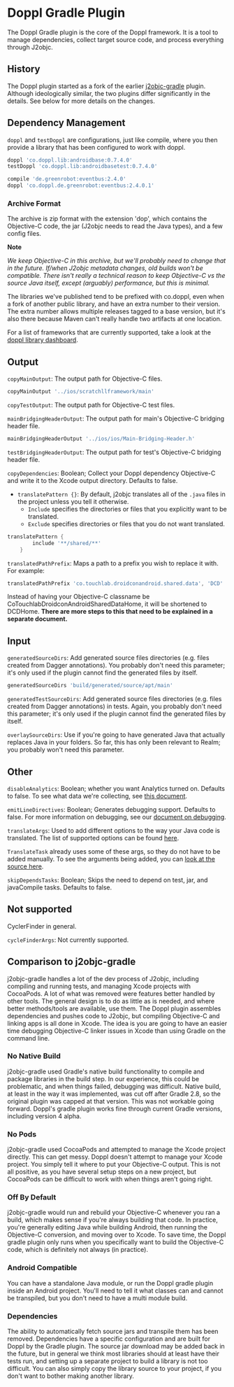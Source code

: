 # Doppl Gradle Plugin

The Doppl Gradle plugin is the core of the Doppl framework. It is a tool to manage dependencies, collect target source code, and process everything through J2objc.

## History

The Doppl plugin started as a fork of the earlier [j2objc-gradle](https://github.com/j2objc-contrib/j2objc-gradle) plugin. Although ideologically similar, the two plugins differ significantly in the details. See below for more details on the changes.

## Dependency Management

`doppl` and `testDoppl` are configurations, just like compile, where you then provide a library that has been configured to work with doppl.

```groovy
doppl 'co.doppl.lib:androidbase:0.7.4.0'
testDoppl 'co.doppl.lib:androidbasetest:0.7.4.0'

compile 'de.greenrobot:eventbus:2.4.0'
doppl 'co.doppl.de.greenrobot:eventbus:2.4.0.1'
```

### Archive Format

The archive is zip format with the extension 'dop', which contains the Objective-C code, the jar (J2objc needs to read the Java types), and a few config files.

**Note**

*We keep Objective-C in this archive, but we'll probably need to change that in the future. If/when J2objc metadata changes, old builds won't be compatible. There isn't really a technical reason to keep Objective-C vs the source Java itself, except (arguably) performance, but this is minimal.*

The libraries we've published tend to be prefixed with co.doppl, even when a fork of another public library, and have an extra number to their version. The extra number allows multiple releases tagged to a base version, but it's also there because Maven can't really handle two artifacts at one location.

For a list of frameworks that are currently supported, take a look at the [doppl library dashboard](librarystatus.html).

## Output

`copyMainOutput`: The output path for Objective-C files.

```groovy
copyMainOutput '../ios/scratchllframework/main'
```

`copyTestOutput`: The output path for Objective-C test files.

`mainBridgingHeaderOutput`: The output path for main's Objective-C bridging header file.

```groovy
mainBridgingHeaderOutput '../ios/ios/Main-Bridging-Header.h'
```

`testBridgingHeaderOutput`: The output path for test's Objective-C bridging header file.

`copyDependencies`: Boolean; Collect your Doppl dependency Objective-C and write it to the Xcode output directory. Defaults to false.

- `translatePattern {}`: By default, j2objc translates all of the `.java` files in the project unless you tell it otherwise.
	- `Include` specifies the directories or files that you explicitly want to be translated.
	- `Exclude` specifies directories or files that you do not want translated.

```groovy
translatePattern {
        include '**/shared/**'
    }
```

`translatedPathPrefix`: Maps a path to a prefix you wish to replace it with. For example:

```groovy
translatedPathPrefix 'co.touchlab.droidconandroid.shared.data', 'DCD'
```

Instead of having your Objective-C classname be CoTouchlabDroidconAndroidSharedDataHome, it will be shortened to DCDHome. **There are more steps to this that need to be explained in a separate document.**

## Input

`generatedSourceDirs`: Add generated source files directories (e.g. files created from Dagger annotations). You probably don't need this parameter; it's only used if the plugin cannot find the generated files by itself.

```groovy
generatedSourceDirs 'build/generated/source/apt/main'
```

`generatedTestSourceDirs`: Add generated source files directories (e.g. files created from Dagger annotations) in tests. Again, you probably don't need this parameter; it's only used if the plugin cannot find the generated files by itself.

`overlaySourceDirs`: Use if you're going to have generated Java that actually replaces Java in your folders. So far, this has only been relevant to Realm; you probably won't need this parameter.

## Other

`disableAnalytics`: Boolean; whether you want Analytics turned on. Defaults to false. To see what data we're collecting, see [this document](analytics_link).

`emitLineDirectives`: Boolean; Generates debugging support. Defaults to false. For more information on debugging, see our [document on debugging](debugging_link).

`translateArgs`: Used to add different options to the way your Java code is translated. The list of supported options can be found [here](https://developers.google.com/j2objc/reference/j2objc).

`TranslateTask` already uses some of these args, so they do not have to be added manually. To see the arguments being added, you can [look at the source here](https://github.com/doppllib/doppl-gradle/blob/master/src/main/groovy/co/touchlab/doppl/gradle/tasks/TranslateTask.groovy#L332).

`skipDependsTasks`: Boolean; Skips the need to depend on test, jar, and javaCompile tasks. Defaults to false.

## Not supported

CyclerFinder in general.

`cycleFinderArgs`: Not currently supported.

## Comparison to j2objc-gradle

j2objc-gradle handles a lot of the dev process of J2objc, including compiling and running tests, and managing Xcode projects with CocoaPods. A lot of what was removed were features better handled by other tools. The general design is to do as little as is needed, and where better methods/tools are available, use them. The Doppl plugin assembles dependencies and pushes code to J2objc, but compiling Objective-C and linking apps is all done in Xcode. The idea is you are going to have an easier time debugging Objective-C linker issues in Xcode than using Gradle on the command line.

### No Native Build

j2objc-gradle used Gradle's native build functionality to compile and package libraries in the build step. In our experience, this could be problematic, and when things failed, debugging was difficult. Native build, at least in the way it was implemented, was cut off after Gradle 2.8, so the original plugin was capped at that version. This was not workable going forward. Doppl's gradle plugin works fine through current Gradle versions, including version 4 alpha.

### No Pods

j2objc-gradle used CocoaPods and attempted to manage the Xcode project directly. This can get messy. Doppl doesn't attempt to manage your Xcode project. You simply tell it where to put your Objective-C output. This is not all positive, as you have several setup steps on a new project, but CocoaPods can be difficult to work with when things aren't going right.

### Off By Default

j2objc-gradle would run and rebuild your Objective-C whenever you ran a build, which makes sense if you're always building that code. In practice, you're generally editing Java while building Android, then running the Objective-C conversion, and moving over to Xcode. To save time, the Doppl gradle plugin only runs when you specifically want to build the Objective-C code, which is definitely not always (in practice).

### Android Compatible

You can have a standalone Java module, or run the Doppl gradle plugin inside an Android project. You'll need to tell it what classes can and cannot be transpiled, but you don't need to have a multi module build.

### Dependencies

The ability to automatically fetch source jars and transpile them has been removed. Dependencies have a specific configuration and are built for Doppl by the Gradle plugin. The source jar download may be added back in the future, but in general we think most libraries should at least have their tests run, and setting up a separate project to build a library is not too difficult. You can also simply copy the library source to your project, if you don't want to bother making another library.
